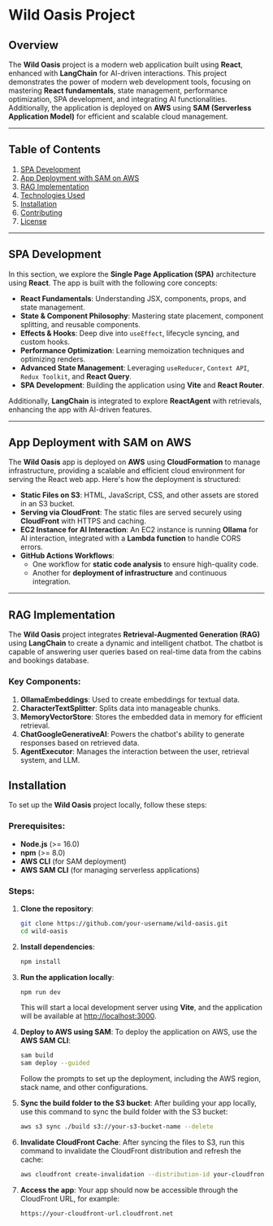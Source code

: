 # Wild Oasis Project

## Overview
The **Wild Oasis** project is a modern web application built using **React**, enhanced with **LangChain** for AI-driven interactions. This project demonstrates the power of modern web development tools, focusing on mastering **React fundamentals**, state management, performance optimization, SPA development, and integrating AI functionalities. Additionally, the application is deployed on **AWS** using **SAM (Serverless Application Model)** for efficient and scalable cloud management.

---

## Table of Contents
1. [SPA Development](#spa-development)
2. [App Deployment with SAM on AWS](#app-deployment-with-sam-on-aws)
3. [RAG Implementation](#rag-implementation)
4. [Technologies Used](#technologies-used)
5. [Installation](#installation)
6. [Contributing](#contributing)
7. [License](#license)

---

## SPA Development
In this section, we explore the **Single Page Application (SPA)** architecture using **React**. The app is built with the following core concepts:
- **React Fundamentals**: Understanding JSX, components, props, and state management.
- **State & Component Philosophy**: Mastering state placement, component splitting, and reusable components.
- **Effects & Hooks**: Deep dive into `useEffect`, lifecycle syncing, and custom hooks.
- **Performance Optimization**: Learning memoization techniques and optimizing renders.
- **Advanced State Management**: Leveraging `useReducer`, `Context API`, `Redux Toolkit`, and **React Query**.
- **SPA Development**: Building the application using **Vite** and **React Router**.

Additionally, **LangChain** is integrated to explore **ReactAgent** with retrievals, enhancing the app with AI-driven features.

---

## App Deployment with SAM on AWS
The **Wild Oasis** app is deployed on **AWS** using **CloudFormation** to manage infrastructure, providing a scalable and efficient cloud environment for serving the React web app. Here's how the deployment is structured:
- **Static Files on S3**: HTML, JavaScript, CSS, and other assets are stored in an S3 bucket.
- **Serving via CloudFront**: The static files are served securely using **CloudFront** with HTTPS and caching.
- **EC2 Instance for AI Interaction**: An EC2 instance is running **Ollama** for AI interaction, integrated with a **Lambda function** to handle CORS errors.
- **GitHub Actions Workflows**: 
  - One workflow for **static code analysis** to ensure high-quality code.
  - Another for **deployment of infrastructure** and continuous integration.

---

## RAG Implementation
The **Wild Oasis** project integrates **Retrieval-Augmented Generation (RAG)** using **LangChain** to create a dynamic and intelligent chatbot. The chatbot is capable of answering user queries based on real-time data from the cabins and bookings database.

### Key Components:
1. **OllamaEmbeddings**: Used to create embeddings for textual data.
2. **CharacterTextSplitter**: Splits data into manageable chunks.
3. **MemoryVectorStore**: Stores the embedded data in memory for efficient retrieval.
4. **ChatGoogleGenerativeAI**: Powers the chatbot's ability to generate responses based on retrieved data.
5. **AgentExecutor**: Manages the interaction between the user, retrieval system, and LLM.


## Installation

To set up the **Wild Oasis** project locally, follow these steps:

### Prerequisites:
- **Node.js** (>= 16.0)
- **npm** (>= 8.0)
- **AWS CLI** (for SAM deployment)
- **AWS SAM CLI** (for managing serverless applications)

### Steps:
1. **Clone the repository**:
    ```bash
    git clone https://github.com/your-username/wild-oasis.git
    cd wild-oasis
    ```

2. **Install dependencies**:
    ```bash
    npm install
    ```

3. **Run the application locally**:
    ```bash
    npm run dev
    ```
    This will start a local development server using **Vite**, and the application will be available at [http://localhost:3000](http://localhost:3000).

4. **Deploy to AWS using SAM**:
    To deploy the application on AWS, use the **AWS SAM CLI**:
    ```bash
    sam build
    sam deploy --guided
    ```
    Follow the prompts to set up the deployment, including the AWS region, stack name, and other configurations.
5. **Sync the build folder to the S3 bucket**:
    After building your app locally, use this command to sync the build folder with the S3 bucket:
    ```bash
    aws s3 sync ./build s3://your-s3-bucket-name --delete
    ```

6. **Invalidate CloudFront Cache**:
    After syncing the files to S3, run this command to invalidate the CloudFront distribution and refresh the cache:
    ```bash
    aws cloudfront create-invalidation --distribution-id your-cloudfront-distribution-id --paths "/*"
    ```

7. **Access the app**:
    Your app should now be accessible through the CloudFront URL, for example:
    ```
    https://your-cloudfront-url.cloudfront.net
    ```
